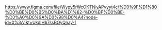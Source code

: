 https://www.figma.com/file/Wypy5rWcOKTNiyAPvyyt4c/%D0%9F%D1%80%D0%BE%D0%B5%D0%BA%D1%82-%D0%BF%D0%BE-%D0%A0%D0%9A%D0%98%D0%A4?node-id=0%3A1&t=UkdlH67ssBOyQnay-1
